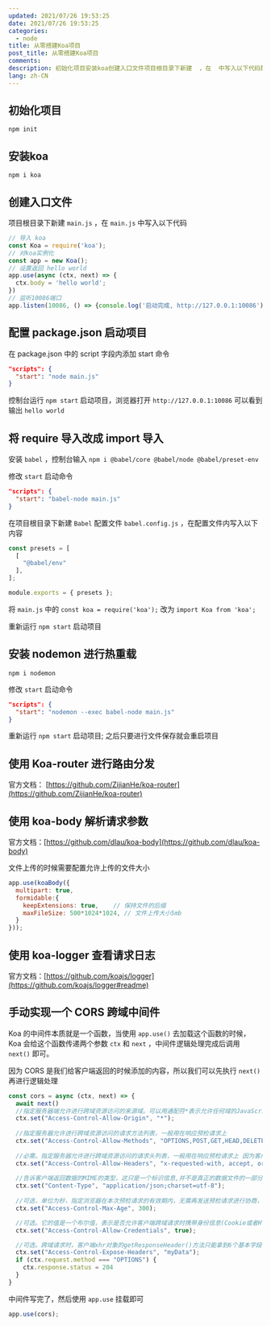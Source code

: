 ```yaml
---
updated: 2021/07/26 19:53:25
date: 2021/07/26 19:53:25
categories: 
  - node
title: 从零搭建Koa项目
post_title: 从零搭建Koa项目
comments: 
description: 初始化项目安装koa创建入口文件项目根目录下新建  ，在  中写入以下代码配置 package.json 启动项目在 package.json 中的 script 字段内添加 start 命令控制台运行  启动项目，浏览器打开  可以看到输出 将 require 导入改成 import 导入
lang: zh-CN
---
```


## 初始化项目

```
npm init
```

## 安装koa

```
npm i koa
```

## 创建入口文件

项目根目录下新建 `main.js` ，在 `main.js` 中写入以下代码

```js
// 导入 koa
const Koa = require('koa');
// 对koa实例化
const app = new Koa();
// 设置返回 hello world
app.use(async (ctx, next) => {
  ctx.body = 'hello world';
})
// 监听10086端口
app.listen(10086, () => {console.log('启动完成, http://127.0.0.1:10086')});
```

## 配置 package.json 启动项目

在 package.json 中的 script 字段内添加 start 命令

```json
"scripts": {
  "start": "node main.js"
}
```

控制台运行 `npm start` 启动项目，浏览器打开 `http://127.0.0.1:10086` 可以看到输出 `hello world`

## 将 require 导入改成 import 导入

安装 `babel` ，控制台输入 `npm i @babel/core @babel/node @babel/preset-env`

修改 `start` 启动命令

```json
"scripts": {
  "start": "babel-node main.js"
}
```

在项目根目录下新建 `Babel` 配置文件 `babel.config.js` ，在配置文件内写入以下内容

```js
const presets = [
  [
    "@babel/env"
  ],
];

module.exports = { presets };
```

将 `main.js` 中的 `const koa = require('koa');` 改为 `import Koa from 'koa';`

重新运行 `npm start` 启动项目

## 安装 nodemon 进行热重载

```
npm i nodemon
```

修改 `start` 启动命令

```json
"scripts": {
  "start": "nodemon --exec babel-node main.js"
}
```

重新运行 `npm start` 启动项目; 之后只要进行文件保存就会重启项目

## 使用 Koa-router 进行路由分发

官方文档： [https://github.com/ZijianHe/koa-router](https://github.com/ZijianHe/koa-router)

## 使用 koa-body 解析请求参数

官方文档：[https://github.com/dlau/koa-body](https://github.com/dlau/koa-body)

文件上传的时候需要配置允许上传的文件大小

```js
app.use(koaBody({
  multipart: true,
  formidable:{
    keepExtensions: true,    // 保持文件的后缀
    maxFileSize: 500*1024*1024, // 文件上传大小5mb
  }
}));
```

## 使用 koa-logger 查看请求日志

官方文档：[https://github.com/koajs/logger](https://github.com/koajs/logger#readme)

## 手动实现一个 CORS 跨域中间件

Koa 的中间件本质就是一个函数，当使用 `app.use()` 去加载这个函数的时候，Koa 会给这个函数传递两个参数 `ctx` 和 `next` ，中间件逻辑处理完成后调用 `next()` 即可。

因为 CORS 是我们给客户端返回的时候添加的内容，所以我们可以先执行 `next()` 再进行逻辑处理

```js
const cors = async (ctx, next) => {
  await next()
  //指定服务器端允许进行跨域资源访问的来源域。可以用通配符*表示允许任何域的JavaScript访问资源，但是在响应一个携带身份信息(Credential)的HTTP请求时，必需指定具体的域，不能用通配符
  ctx.set("Access-Control-Allow-Origin", "*");
 
  //指定服务器允许进行跨域资源访问的请求方法列表，一般用在响应预检请求上
  ctx.set("Access-Control-Allow-Methods", "OPTIONS,POST,GET,HEAD,DELETE,PUT");
  
  //必需。指定服务器允许进行跨域资源访问的请求头列表，一般用在响应预检请求上 因为客户端请求接口的时候需要在header中携带token，所以也需要设置为允许
  ctx.set("Access-Control-Allow-Headers", "x-requested-with, accept, origin, content-type, token");
  
  //告诉客户端返回数据的MIME的类型，这只是一个标识信息,并不是真正的数据文件的一部分
  ctx.set("Content-Type", "application/json;charset=utf-8");
  
  //可选，单位为秒，指定浏览器在本次预检请求的有效期内，无需再发送预检请求进行协商，直接用本次协商结果即可。当请求方法是PUT或DELETE等特殊方法或者Content-Type字段的类型是application/json时，服务器会提前发送一次请求进行验证
  ctx.set("Access-Control-Max-Age", 300);

  //可选。它的值是一个布尔值，表示是否允许客户端跨域请求时携带身份信息(Cookie或者HTTP认证信息)。默认情况下，Cookie不包括在CORS请求之中。当设置成允许请求携带cookie时，需要保证"Access-Control-Allow-Origin"是服务器有的域名，而不能是"*";如果没有设置这个值，浏览器会忽略此次响应。
  ctx.set("Access-Control-Allow-Credentials", true);

  //可选。跨域请求时，客户端xhr对象的getResponseHeader()方法只能拿到6个基本字段，Cache-Control、Content-Language、Content-Type、Expires、Last-Modified、Pragma。要获取其他字段时，使用Access-Control-Expose-Headers，xhr.getResponseHeader('myData')可以返回我们所需的值
  ctx.set("Access-Control-Expose-Headers", "myData");
  if (ctx.request.method === "OPTIONS") {
    ctx.response.status = 204
  }
}
```

中间件写完了，然后使用 `app.use` 挂载即可

```js
app.use(cors);
```

